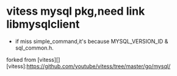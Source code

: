 vitess mysql pkg,need link libmysqlclient
==============================

* if miss simple_command,it's because MYSQL_VERSION_ID & sql_common.h.

forked from [vitess][]
 [vitess]:<https://github.com/youtube/vitess/tree/master/go/mysql/>
